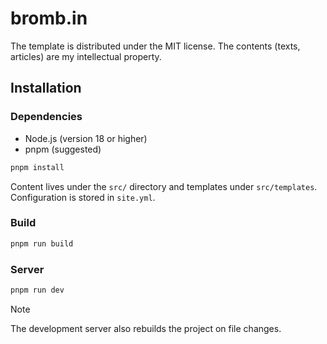 # bromb.in

The template is distributed under the MIT license. The contents (texts, articles) are my intellectual property.

## Installation

### Dependencies

- Node.js (version 18 or higher)
- pnpm (suggested)

```bash
pnpm install
```

Content lives under the `src/` directory and templates under `src/templates`.
Configuration is stored in `site.yml`.

### Build

```bash
pnpm run build
```

### Server

```bash
pnpm run dev
```

> [!NOTE]
> The development server also rebuilds the project on file changes.
